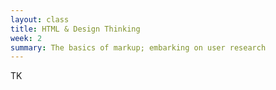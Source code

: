 ```yaml
---
layout: class
title: HTML & Design Thinking
week: 2
summary: The basics of markup; embarking on user research
---
```


TK